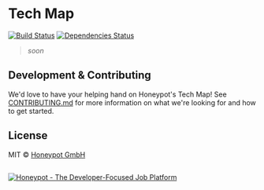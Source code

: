 # Tech Map
[![Build Status](https://travis-ci.org/honeypotio/techmap.svg?branch=master)](https://travis-ci.org/honeypotio/techmap)
[![Dependencies Status](https://david-dm.org/honeypotio/techmap/status.svg)](https://david-dm.org/honeypotio/techmap)

> _soon_


## Development & Contributing
We'd love to have your helping hand on Honeypot's Tech Map! See [CONTRIBUTING.md](CONTRIBUTING.md) for more information on what we're looking for and how to get started.


## License
MIT © [Honeypot GmbH](https://www.honeypot.io/)


##  
[![Honeypot - The Developer-Focused Job Platform](https://img.shields.io/badge/Honeypot-.io-FFBE0F.svg)](https://www.honeypot.io/)

